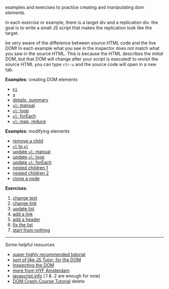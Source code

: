 examples and exercises to practice creating and manipulating dom elements.

in each exercise or example, there is a target div and a replication div. the goal is to write a small JS script that makes the replication look like the target.

be very aware of the difference between source HTML code and the live DOM!  In each example what you see in the inspector does not match what you saw in the source HTML.  This is because the HTML describes the _initial_ DOM, but that DOM will change after your script is executed!  to revisit the source HTML you can type ```ctr-u``` and the source code will open in a new tab.

__Examples__: creating DOM elements
* [`h1`](./examples-creating-elements/h1.html)
* [`a`](./examples-creating-elements/a.html)
* [details, summary](./examples-creating-elements/details-summary.html)
* [`ul`: manual](./examples-creating-elements/ul-manual.html)
* [`ul`: loop](./examples-creating-elements/ul-loop.html)
* [`ul`: forEach](./examples-creating-elements/ul-forEach.html)
* [`ul`: map, reduce](./examples-creating-elements/ul-map-reduce.html)

__Examples__: modifying elements
* [remove a child](./examples-modifying-elements/remove-a-child.html)
* [`ul` to `ol`](./examples-modifying-elements/ul-to-ol.html)
* [update `ul`: manual](./examples-modifying-elements/update-ul-manual.html)
* [update `ul`: loop](./examples-modifying-elements/update-ul-loop.html)
* [update `ul`: forEach](./examples-modifying-elements/update-ul-forEach.html)
* [nested children 1](./examples-modifying-elements/nested-children-1.html)
* [nested children 2](./examples-modifying-elements/nested-children-2.html)
* [clone a node](./examples-modifying-elements/clone-a-node.html)

__Exercises__:
1. [change text](./exercises/1-change-text.html)
1. [change link](./exercises/2-change-link.html)
1. [update list](./exercises/3-update-list.html)
1. [add a link](./exercises/4-add-a-link.html)
1. [add a header](./exercises/5-add-a-header.html)
1. [fix the list](./exercises/6-fix-the-list.html)
1. [start from nothing](./exercises/7-start-from-nothing.html)

---

Some helpful resources
* [super highly recommended tutorial](https://dom-tutorials.appspot.com/static/index.html)
* [sort of like JS Tutor, for the DOM](https://software.hixie.ch/utilities/js/live-dom-viewer/)
* [Inspecting the DOM](https://hackyourfuture.be/inspecting-the-dom/)
* [more from HYF Amsterdam](https://github.com/HackYourFuture/JavaScript2/blob/master/Week1/README.md)
* [javascript.info](https://javascript.info/document) (.1 & .2 are enough for now)
* [DOM Crash-Course Tutorial](https://www.youtube.com/watch?v=0ik6X4DJKCc)
delete

